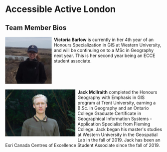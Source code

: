 # Accessible Active London

## Team Member Bios

<img src="../images/victoria.jpg" style="max-height:150px; margin:0 .5em .25em 0; float: left;" /> **Victoria Barlow** is currently in her 4th year of an Honours Specialization in GIS at Western University, and will be continuing on to a MSc in Geography next year. This is her second year being an ECCE student associate.<br style="clear:both;" />

<img src="../images/jack.png" style="max-height:150px; margin:0 .5em .25em 0; float: left;" /> **Jack McIlraith** completed the Honours Geography with Emphasis in GIS program at Trent University, earning a B.Sc. in Geography and an Ontario College Graduate Certificate in Geographical Information Systems - Application Specialist from Fleming College. Jack began his master's studies at Western University in the Geospatial Lab in the fall of 2019. Jack has been an Esri Canada Centres of Excellence Student Associate since the fall of 2019.
